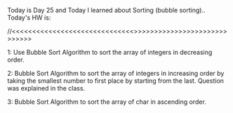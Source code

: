 Today is Day 25 and Today I learned about Sorting (bubble sorting)..
Today's HW is:

//<<<<<<<<<<<<<<<<<<<<<<<<<<<<<<<DAY-26>>>>>>>>>>>>>>>>>>>>>>>>>>>>>>

1: Use Bubble Sort Algorithm to sort the array of integers in decreasing order.

2: Bubble Sort Algorithm to sort the array of integers in increasing order by taking the smallest number to first place by starting from the last. Question was explained in the class.

3: Bubble Sort Algorithm to sort the array of char in ascending order.
